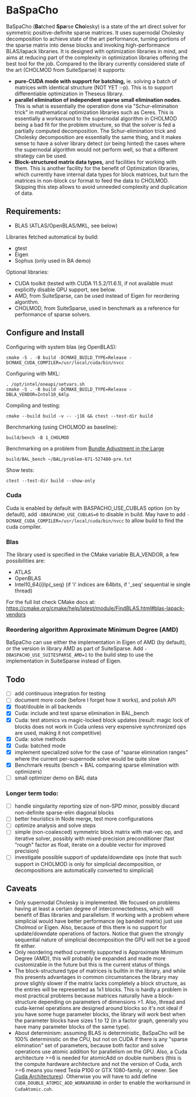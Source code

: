 # BaSpaCho

BaSpaCho (**Ba**tched **Spa**rse **Cho**lesky) is a state of the art direct solver for symmetric
positive-definite sparse matrices.
It uses supernodal Cholesky decomposition to achieve state of the art performance, turning
portions of the sparse matrix into dense blocks and invoking high-performance BLAS/lapack
libraries. It is designed with optimization libraries in mind, and aims at reducing part of
the complexity in optimization libraries offering the best tool for the job.
Compared to the library currently considered state of the art (CHOLMOD from SuiteSparse) it
supports:
* **pure-CUDA mode with support for batching,** ie. solving a batch of matrices with identical
structure (NOT YET :-p). This is to support differentiable optimization in Theseus library.
* **parallel elimination of independent sparse small elimination nodes.** This is what is essentially
the operation done via "Schur-elimination trick" in mathematical optimization libraries such as Ceres.
This is essentially a workaround to the supernodal algorithm in CHOLMOD being a bad fit for the problem
structure, so that the solver is fed a partially computed decomposition. The Schur-elimination trick
and Cholesky decomposition are essentially the same thing, and it makes sense to have a solver library
detect (or being hinted) the cases where the supernodal algorithm would not perform well, so that a
different strategy can be used.
* **Block-structured matrix data types,** and facilities for working with them. This is another
facility for the benefit of Optimization libraries, which currently have internal data
types for block matrices, but turn the matrices in non-block csr format to feed the data
to CHOLMOD. Skipping this step allows to avoid unneeded complexity and duplication of data.

## Requirements:

* BLAS (ATLAS/OpenBLAS/MKL, see below)

Libraries fetched automatical by build:
* gtest
* Eigen
* Sophus (only used in BA demo)

Optional libraries:
* CUDA toolkit (tested with CUDA 11.5.2/11.6.1), if not available must explicitly disable GPU support, see below.
* AMD, from SuiteSparse, can be used instead of Eigen for reordering algorithm.
* CHOLMOD, from SuiteSparse, used in benchmark as a reference for performance of sparse solvers.

## Configure and Install

Configuring with system blas (eg OpenBLAS):
```
cmake -S . -B build -DCMAKE_BUILD_TYPE=Release -DCMAKE_CUDA_COMPILER=/usr/local/cuda/bin/nvcc
```
Configuring with MKL:
```
. /opt/intel/oneapi/setvars.sh
cmake -S . -B build -DCMAKE_BUILD_TYPE=Release -DBLA_VENDOR=Intel10_64lp
```
Compiling and testing:
```
cmake --build build -v -- -j16 && ctest --test-dir build
```
Benchmarking (using CHOLMOD as baseline):
```
build/bench -B 1_CHOLMOD
```
Benchmarking on a problem from [Bundle Adjustment in the Large](https://grail.cs.washington.edu/projects/bal/)
```
build/BAL_bench ~/BAL/problem-871-527480-pre.txt
```
Show tests:
```
ctest --test-dir build --show-only
```

### Cuda
Cuda is enabled by default with BASPACHO_USE_CUBLAS option (on by default), add
`-DBASPACHO_USE_CUBLAS=0` to disable in build.
May have to add `-DCMAKE_CUDA_COMPILER=/usr/local/cuda/bin/nvcc` to allow build
to find the cuda compiler.

### Blas

The library used is specified in the CMake variable BLA_VENDOR,
a few possibilities are:
* ATLAS
* OpenBLAS
* Intel10_64{i}lp{_seq}
(if 'i' indices are 64bits, if '_seq' sequential ie single thread)

For the full list check CMake docs at:
https://cmake.org/cmake/help/latest/module/FindBLAS.html#blas-lapack-vendors

### Reordering algorithm Approximate Minimum Degree (AMD)

BaSpaCho can use either the implementation in Eigen of AMD (by default), or the version in library
AMD as part of SuiteSparse. Add `-DBASPACHO_USE_SUITESPARSE_AMD=1` to the build step to use the
implementation in SuiteSparse instead of Eigen.

## Todo
- [ ] add continuous integration for testing
- [ ] document more code (before I forget how it works), and polish API
- [X] float/double in all backends
- [X] Cuda: include and test sparse elimination in BAL_bench
- [X] Cuda: test atomics vs magic-locked block updates (result: magic lock of blocks does not work
      in Cuda unless very expensive synchronized ops are used, making it not competitive)
- [X] Cuda: solve methods
- [X] Cuda: batched mode
- [X] implement specialized solve for the case of "sparse elimination ranges" where the current
      per-supernode solve would be quite slow
- [X] Benchmark results (bench + BAL comparing sparse elimination with optimizers)
- [ ] small optimizer demo on BAL data

### Longer term todo:
- [ ] handle singularity reporting size of non-SPD minor, possibly discard non-definite sparse-elim
      diagonal blocks 
- [ ] better heuristics in Node merge, test more configurations
- [ ] optimize analysis and solve steps
- [ ] simple (non-coalesced) symmetric block matrix with mat-vec op, and iterative solver,
      possibly with mixed-precision preconditioner (fast "rough" factor as float, iterate
      on a double vector for improved precision)
- [ ] investigate possible support of update/downdate ops (note that such support in CHOLMOD
      is only for simplicial decomposition, or decompositions are automatically converted to
      simplicial)

## Caveats

* Only supernodal Cholesky is implemented. We focused on problems having at least a certain degree of
interconnectedness, which will benefit of Blas libraries and parallelism. If working with a problem where
simplicial would have better performance (eg banded matrix) just use Cholmod or Eigen. Also, because of
this there is no support for update/downdate operations of factors. Notice that given the strongly sequential
nature of simplicial decomposition the GPU will not be a good fit either.
* Only reordering method currently supported is Approximate Minimum Degree (AMD), this will probably be
expanded and made more customizable in the future but this is the current status of things.
* The block-structured type of matrices is builtin in the library, and while this presents advantages in
common circumstances the library may prove slighly slower if the matrix lacks completely a block structure,
as the entries will be represented as 1x1 blocks. This is hardly a problem in most practical problems
because matrices naturally have a block-structure depending on parameters of dimensions >1. Also, thread and
cuda-kernel operations are designed around blocks so it's not ideal if you have some huge parameter blocks,
the library will work best when the parameter blocks have sizes 1 to 12 (in a factor graph, generally you
have many parameter blocks of the same type).
* About determinism: assuming BLAS is deterministic, BaSpaCho will be 100% deterministic on the CPU, but
not on CUDA if there is any "sparse elimination" set of parameters, because both factor and solve operations
use atomic addition for parallelism on the GPU. Also, a Cuda architecture >=6 is needed for atomicAdd
on double numbers (this is the compute hardware architecture and not the version of Cuda, arch >=6 means
you need Tesla P100 or GTX 1080-family, or newer. See
[Cuda Architectures](https://en.wikipedia.org/wiki/CUDA#GPUs_supported)).
Otherwise you will have to add define `CUDA_DOUBLE_ATOMIC_ADD_WORKAROUND` in order to enable the workaround
in `CudaAtomic.cuh`.